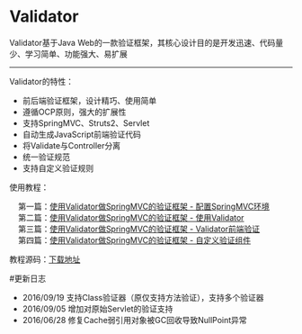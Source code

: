 # Validator

Validator基于Java Web的一款验证框架，其核心设计目的是开发迅速、代码量少、学习简单、功能强大、易扩展

---------------------------------------

Validator的特性：

* 前后端验证框架，设计精巧、使用简单
* 遵循OCP原则，强大的扩展性
* 支持SpringMVC、Struts2、Servlet
* 自动生成JavaScript前端验证代码
* 将Validate与Controller分离
* 统一验证规范
* 支持自定义验证规则

使用教程：

&nbsp;&nbsp;&nbsp;&nbsp;第一篇：<a href="http://blog.csdn.net/devefx/article/details/51565139" target="_blank">使用Validator做SpringMVC的验证框架 - 配置SpringMVC环境</a><br/>
&nbsp;&nbsp;&nbsp;&nbsp;第二篇：<a href="http://blog.csdn.net/devefx/article/details/51567533" target="_blank">使用Validator做SpringMVC的验证框架 - 使用Validator</a><br/>
&nbsp;&nbsp;&nbsp;&nbsp;第三篇：<a href="http://blog.csdn.net/devefx/article/details/51576672" target="_blank">使用Validator做SpringMVC的验证框架 - Validator前端验证</a><br/>
&nbsp;&nbsp;&nbsp;&nbsp;第四篇：<a href="http://blog.csdn.net/devefx/article/details/51595671" target="_blank">使用Validator做SpringMVC的验证框架 - 自定义验证组件</a><br/>

教程源码：<a href="http://download.csdn.net/detail/devefx/9542650" target="_blank">下载地址</a>

#更新日志

- 2016/09/19	  支持Class验证器（原仅支持方法验证），支持多个验证器
- 2016/09/05  增加对原始Servlet的验证支持
- 2016/06/28  修复Cache弱引用对象被GC回收导致NullPoint异常
